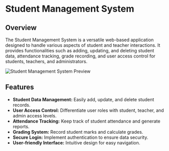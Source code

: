 # Student Management System

## Overview

The Student Management System is a versatile web-based application designed to handle various aspects of student and teacher interactions. It provides functionalities such as adding, updating, and deleting student data, attendance tracking, grade recording, and user access control for students, teachers, and administrators.

![Student Management System Preview](system-preview.png)

## Features

- **Student Data Management:** Easily add, update, and delete student records.
- **User Access Control:** Differentiate user roles with student, teacher, and admin access levels.
- **Attendance Tracking:** Keep track of student attendance and generate reports.
- **Grading System:** Record student marks and calculate grades.
- **Secure Login:** Implement authentication to ensure data security.
- **User-friendly Interface:** Intuitive design for easy navigation.


